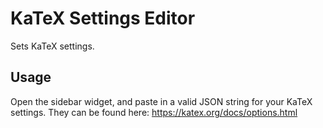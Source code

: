 # KaTeX Settings Editor

Sets KaTeX settings.

## Usage

Open the sidebar widget, and paste in a valid JSON string for your KaTeX settings. They can be found here: https://katex.org/docs/options.html 
